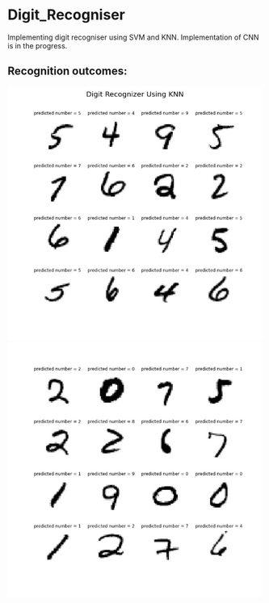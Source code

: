 # Digit_Recogniser
Implementing digit recogniser using SVM and KNN.
Implementation of CNN is in the progress. 


## Recognition outcomes:
![](https://github.com/Friedrich94326/Digit_Recogniser/blob/main/Outputs/Classificaiton%20Results%20with%20KNN.jpg)
![](https://github.com/Friedrich94326/Digit_Recogniser/blob/main/Outputs/Classification%20results%20using%20SVM%20with%20linear%20kernel.jpg)
